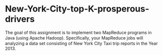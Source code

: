 # New-York-City-top-K-prosperous-drivers
The goal of this assignment is to implement two MapReduce programs in Java (using Apache Hadoop). Speciﬁcally, your MapReduce jobs will analyzing a data set consisting of New York City Taxi trip reports in the Year 2013.
